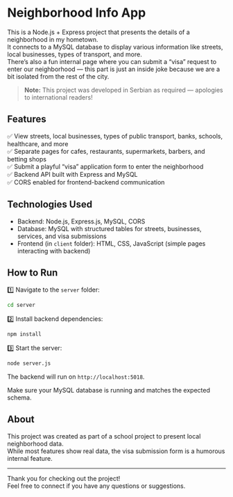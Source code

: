 # Neighborhood Info App

This is a Node.js + Express project that presents the details of a neighborhood in my hometown.  
It connects to a MySQL database to display various information like streets, local businesses, types of transport, and more.  
There’s also a fun internal page where you can submit a “visa” request to enter our neighborhood — this part is just an inside joke because we are a bit isolated from the rest of the city.

> **Note:** This project was developed in Serbian as required — apologies to international readers!

## Features

✅ View streets, local businesses, types of public transport, banks, schools, healthcare, and more  
✅ Separate pages for cafes, restaurants, supermarkets, barbers, and betting shops  
✅ Submit a playful “visa” application form to enter the neighborhood  
✅ Backend API built with Express and MySQL  
✅ CORS enabled for frontend-backend communication  

## Technologies Used

- Backend: Node.js, Express.js, MySQL, CORS  
- Database: MySQL with structured tables for streets, businesses, services, and visa submissions  
- Frontend (in `client` folder): HTML, CSS, JavaScript (simple pages interacting with backend)

## How to Run

1️⃣ Navigate to the `server` folder:
```bash
cd server
```

2️⃣ Install backend dependencies:
```bash
npm install
```

3️⃣ Start the server:
```bash
node server.js
```

The backend will run on `http://localhost:5018`.

Make sure your MySQL database is running and matches the expected schema.

## About

This project was created as part of a school project to present local neighborhood data.  
While most features show real data, the visa submission form is a humorous internal feature.

---

Thank you for checking out the project!  
Feel free to connect if you have any questions or suggestions.
